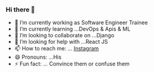 ### Hi there 👋

- 🔭 I’m currently working as Software Engineer Trainee
- 🌱 I’m currently learning ...DevOps & Apis & ML
- 👯 I’m looking to collaborate on ...Django
- 🤔 I’m looking for help with ...React JS
- 📫 How to reach me: ... [Instagram](https://www.instagram.com/sathish_selvan17/)
- 😄 Pronouns: ...His
- ⚡ Fun fact: ... Convince them or confuse them 

